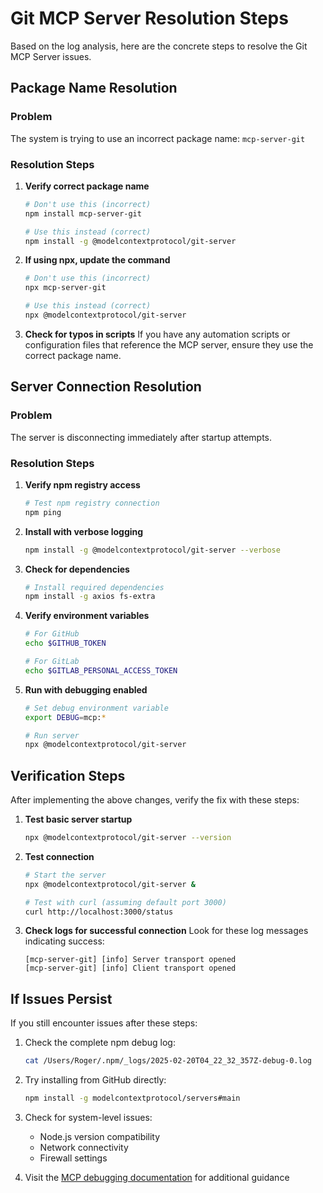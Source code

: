 # Git MCP Server Resolution Steps

Based on the log analysis, here are the concrete steps to resolve the Git MCP Server issues.

## Package Name Resolution

### Problem
The system is trying to use an incorrect package name: `mcp-server-git`

### Resolution Steps

1. **Verify correct package name**
   ```bash
   # Don't use this (incorrect)
   npm install mcp-server-git
   
   # Use this instead (correct)
   npm install -g @modelcontextprotocol/git-server
   ```

2. **If using npx, update the command**
   ```bash
   # Don't use this (incorrect)
   npx mcp-server-git
   
   # Use this instead (correct)
   npx @modelcontextprotocol/git-server
   ```

3. **Check for typos in scripts**
   If you have any automation scripts or configuration files that reference the MCP server, ensure they use the correct package name.

## Server Connection Resolution

### Problem
The server is disconnecting immediately after startup attempts.

### Resolution Steps

1. **Verify npm registry access**
   ```bash
   # Test npm registry connection
   npm ping
   ```

2. **Install with verbose logging**
   ```bash
   npm install -g @modelcontextprotocol/git-server --verbose
   ```

3. **Check for dependencies**
   ```bash
   # Install required dependencies
   npm install -g axios fs-extra
   ```

4. **Verify environment variables**
   ```bash
   # For GitHub
   echo $GITHUB_TOKEN
   
   # For GitLab
   echo $GITLAB_PERSONAL_ACCESS_TOKEN
   ```

5. **Run with debugging enabled**
   ```bash
   # Set debug environment variable
   export DEBUG=mcp:*
   
   # Run server
   npx @modelcontextprotocol/git-server
   ```

## Verification Steps

After implementing the above changes, verify the fix with these steps:

1. **Test basic server startup**
   ```bash
   npx @modelcontextprotocol/git-server --version
   ```

2. **Test connection**
   ```bash
   # Start the server
   npx @modelcontextprotocol/git-server &
   
   # Test with curl (assuming default port 3000)
   curl http://localhost:3000/status
   ```

3. **Check logs for successful connection**
   Look for these log messages indicating success:
   ```
   [mcp-server-git] [info] Server transport opened
   [mcp-server-git] [info] Client transport opened
   ```

## If Issues Persist

If you still encounter issues after these steps:

1. Check the complete npm debug log:
   ```bash
   cat /Users/Roger/.npm/_logs/2025-02-20T04_22_32_357Z-debug-0.log
   ```

2. Try installing from GitHub directly:
   ```bash
   npm install -g modelcontextprotocol/servers#main
   ```

3. Check for system-level issues:
   - Node.js version compatibility
   - Network connectivity
   - Firewall settings
   
4. Visit the [MCP debugging documentation](https://modelcontextprotocol.io/docs/tools/debugging) for additional guidance
